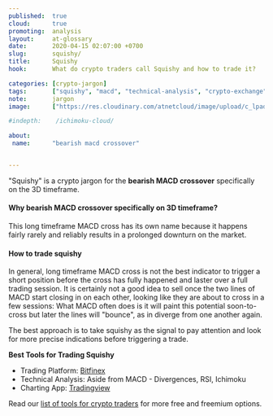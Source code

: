 ```yaml
---
published:  true
cloud:      true
promoting:  analysis
layout:     at-glossary
date:       2020-04-15 02:07:00 +0700
slug:       squishy/
title:      Squishy
hook:       What do crypto traders call Squishy and how to trade it?

categories: [crypto-jargon]
tags:       ["squishy", "macd", "technical-analysis", "crypto-exchange", "crypto-market"]
note:       jargon
image:      ["https://res.cloudinary.com/atnetcloud/image/upload/c_lpad,h_360,w_700/v1586939760/atnet/_glossary/macd-squishy.jpg"]

#indepth:    /ichimoku-cloud/

about:
 name:      "bearish macd crossover"


---
```


"Squishy" is a crypto jargon for the **bearish MACD crossover** specifically on the 3D timeframe.

#### Why bearish MACD crossover specifically on 3D timeframe?

This long timeframe MACD cross has its own name because it happens fairly rarely and reliably results in a prolonged downturn on the market.

#### How to trade squishy

In general, long timeframe MACD cross is not the best indicator to trigger a short position before the cross has fully happened and laster over a full trading session. It is certainly not a good idea to sell once the two lines of MACD start closing in on each other, looking like they are about to cross in a few sessions: What MACD often does is it will paint this potential soon-to-cross but later the lines will "bounce", as in diverge from one another again.

The best approach is to take squishy as the signal to pay attention and look for more precise indications before triggering a trade.


**Best Tools for Trading Squishy**

* Trading Platform: [Bitfinex](http://bit.ly/at-bfx-banner2020)
* Technical Analysis: Aside from MACD - Divergences, RSI, Ichimoku
* Charting App: [Tradingview](http://bit.ly/tradingview-at-bf2019)

Read our [list of tools for crypto traders](/tools/) for more free and freemium options.
